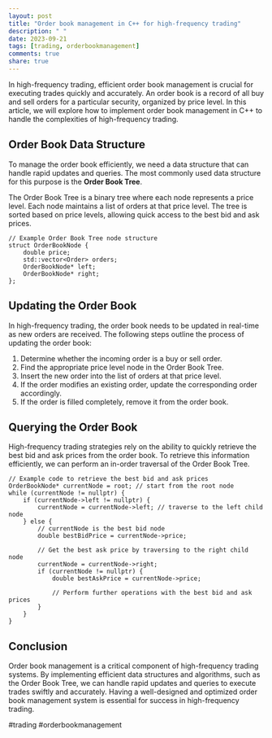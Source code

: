 ```yaml
---
layout: post
title: "Order book management in C++ for high-frequency trading"
description: " "
date: 2023-09-21
tags: [trading, orderbookmanagement]
comments: true
share: true
---
```


In high-frequency trading, efficient order book management is crucial for executing trades quickly and accurately. An order book is a record of all buy and sell orders for a particular security, organized by price level. In this article, we will explore how to implement order book management in C++ to handle the complexities of high-frequency trading.

## Order Book Data Structure

To manage the order book efficiently, we need a data structure that can handle rapid updates and queries. The most commonly used data structure for this purpose is the **Order Book Tree**.

The Order Book Tree is a binary tree where each node represents a price level. Each node maintains a list of orders at that price level. The tree is sorted based on price levels, allowing quick access to the best bid and ask prices.

```
// Example Order Book Tree node structure
struct OrderBookNode {
    double price;
    std::vector<Order> orders;
    OrderBookNode* left;
    OrderBookNode* right;
};
```

## Updating the Order Book

In high-frequency trading, the order book needs to be updated in real-time as new orders are received. The following steps outline the process of updating the order book:

1. Determine whether the incoming order is a buy or sell order.
2. Find the appropriate price level node in the Order Book Tree.
3. Insert the new order into the list of orders at that price level.
4. If the order modifies an existing order, update the corresponding order accordingly.
5. If the order is filled completely, remove it from the order book.

## Querying the Order Book

High-frequency trading strategies rely on the ability to quickly retrieve the best bid and ask prices from the order book. To retrieve this information efficiently, we can perform an in-order traversal of the Order Book Tree.

```
// Example code to retrieve the best bid and ask prices
OrderBookNode* currentNode = root; // start from the root node
while (currentNode != nullptr) {
    if (currentNode->left != nullptr) {
        currentNode = currentNode->left; // traverse to the left child node
    } else {
        // currentNode is the best bid node
        double bestBidPrice = currentNode->price;

        // Get the best ask price by traversing to the right child node
        currentNode = currentNode->right;
        if (currentNode != nullptr) {
            double bestAskPrice = currentNode->price;
            
            // Perform further operations with the best bid and ask prices
        }
    }
}
```

## Conclusion

Order book management is a critical component of high-frequency trading systems. By implementing efficient data structures and algorithms, such as the Order Book Tree, we can handle rapid updates and queries to execute trades swiftly and accurately. Having a well-designed and optimized order book management system is essential for success in high-frequency trading.

#trading #orderbookmanagement